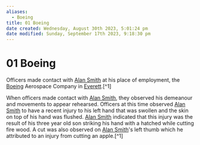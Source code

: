 ```yaml
---
aliases:
  - Boeing
title: 01 Boeing
date created: Wednesday, August 30th 2023, 5:01:24 pm
date modified: Sunday, September 17th 2023, 9:18:30 pm
---
```


# 01 Boeing

Officers made contact with [Alan Smith](01%20Alan%20Smith.md) at his place of employment, the [Boeing](01%20Boeing.md) Aerospace Company in [Everett](geo:47.9793437,-122.2127011).[^1]

When officers made contact with [Alan Smith](01%20Alan%20Smith.md), they observed his demeanour and movements to appear rehearsed. Officers at this time observed [Alan Smith](01%20Alan%20Smith.md) to have a recent injury to his left hand that was swollen and the skin on top of his hand was flushed. [Alan Smith](01%20Alan%20Smith.md) indicated that this injury was the result of his three year old son striking his hand with a hatched while cutting fire wood. A cut was also observed on [Alan Smith](01%20Alan%20Smith.md)'s left thumb which he attributed to an injury from cutting an apple.[^1]
